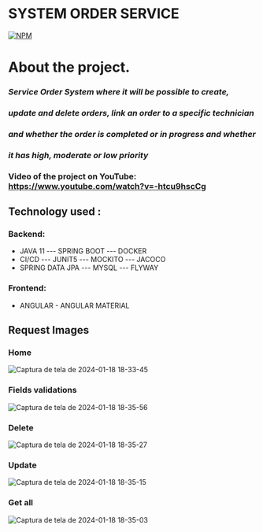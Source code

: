 # SYSTEM ORDER SERVICE

[![NPM](https://img.shields.io/npm/l/react)](https://github.com/JoelMaciel/Product-Catalog/blob/readm/LICENCE)

# About the project.

### *Service Order System where it will be possible to create,*
### *update and delete orders, link an order to a specific technician*
### *and whether the order is completed or in progress and whether* 
### *it has high, moderate or low priority*
###  Video of the project on YouTube:  https://www.youtube.com/watch?v=-htcu9hscCg

## Technology used :

### Backend:
-  JAVA 11 ---  SPRING BOOT ---  DOCKER 
-  CI/CD ---   JUNIT5 ---  MOCKITO --- JACOCO
-  SPRING DATA JPA --- MYSQL --- FLYWAY

### Frontend:
- ANGULAR - ANGULAR MATERIAL

## Request Images

###  Home
![Captura de tela de 2024-01-18 18-33-45](https://github.com/JoelMaciel/Service-Order-System-FrontEnd/assets/77079093/acf2d539-8be0-4513-81ac-658880538267)


### Fields validations

  ![Captura de tela de 2024-01-18 18-35-56](https://github.com/JoelMaciel/Service-Order-System-FrontEnd/assets/77079093/dafd9ee3-5b1b-4cc7-97a2-742893b6ba47)

### Delete  
![Captura de tela de 2024-01-18 18-35-27](https://github.com/JoelMaciel/Service-Order-System-FrontEnd/assets/77079093/ea5fb03e-7395-42c7-ac13-9438d723e587)

###  Update
![Captura de tela de 2024-01-18 18-35-15](https://github.com/JoelMaciel/Service-Order-System-FrontEnd/assets/77079093/44eae503-a44f-4acb-9b8a-1853ba0fe5c2)

### Get all
![Captura de tela de 2024-01-18 18-35-03](https://github.com/JoelMaciel/Service-Order-System-FrontEnd/assets/77079093/a38d68db-6522-4cdf-998c-be237e971b00)



